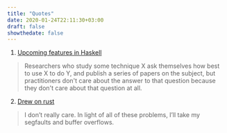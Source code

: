 ```yaml
---
title: "Quotes"
date: 2020-01-24T22:11:30+03:00
draft: false
showthedate: false
---
```

1. [Upcoming features in Haskell](https://news.ycombinator.com/item?id=22137601)
> Researchers who study some technique X ask themselves how best to use X to do Y, and publish a series of papers on the subject, but practitioners don't care about the answer to that question because they don't care about that question at all.

2. [Drew on rust](https://drewdevault.com/2019/03/25/Rust-is-not-a-good-C-replacement.html)
> I don’t really care. In light of all of these problems, I’ll take my segfaults and buffer overflows.
